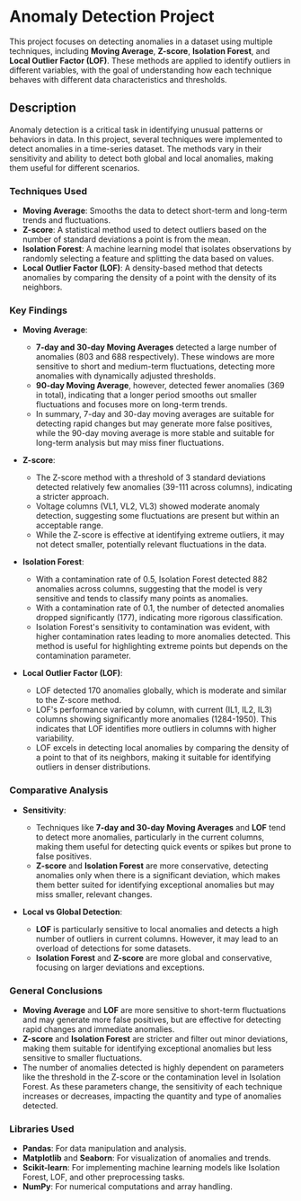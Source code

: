 # Anomaly Detection Project

This project focuses on detecting anomalies in a dataset using multiple techniques, including **Moving Average**, **Z-score**, **Isolation Forest**, and **Local Outlier Factor (LOF)**. These methods are applied to identify outliers in different variables, with the goal of understanding how each technique behaves with different data characteristics and thresholds.

## Description

Anomaly detection is a critical task in identifying unusual patterns or behaviors in data. In this project, several techniques were implemented to detect anomalies in a time-series dataset. The methods vary in their sensitivity and ability to detect both global and local anomalies, making them useful for different scenarios.

### Techniques Used

- **Moving Average**: Smooths the data to detect short-term and long-term trends and fluctuations.
- **Z-score**: A statistical method used to detect outliers based on the number of standard deviations a point is from the mean.
- **Isolation Forest**: A machine learning model that isolates observations by randomly selecting a feature and splitting the data based on values.
- **Local Outlier Factor (LOF)**: A density-based method that detects anomalies by comparing the density of a point with the density of its neighbors.

### Key Findings

- **Moving Average**:
  - **7-day and 30-day Moving Averages** detected a large number of anomalies (803 and 688 respectively). These windows are more sensitive to short and medium-term fluctuations, detecting more anomalies with dynamically adjusted thresholds.
  - **90-day Moving Average**, however, detected fewer anomalies (369 in total), indicating that a longer period smooths out smaller fluctuations and focuses more on long-term trends.
  - In summary, 7-day and 30-day moving averages are suitable for detecting rapid changes but may generate more false positives, while the 90-day moving average is more stable and suitable for long-term analysis but may miss finer fluctuations.

- **Z-score**:
  - The Z-score method with a threshold of 3 standard deviations detected relatively few anomalies (39-111 across columns), indicating a stricter approach.
  - Voltage columns (VL1, VL2, VL3) showed moderate anomaly detection, suggesting some fluctuations are present but within an acceptable range.
  - While the Z-score is effective at identifying extreme outliers, it may not detect smaller, potentially relevant fluctuations in the data.

- **Isolation Forest**:
  - With a contamination rate of 0.5, Isolation Forest detected 882 anomalies across columns, suggesting that the model is very sensitive and tends to classify many points as anomalies.
  - With a contamination rate of 0.1, the number of detected anomalies dropped significantly (177), indicating more rigorous classification.
  - Isolation Forest's sensitivity to contamination was evident, with higher contamination rates leading to more anomalies detected. This method is useful for highlighting extreme points but depends on the contamination parameter.

- **Local Outlier Factor (LOF)**:
  - LOF detected 170 anomalies globally, which is moderate and similar to the Z-score method.
  - LOF's performance varied by column, with current (IL1, IL2, IL3) columns showing significantly more anomalies (1284-1950). This indicates that LOF identifies more outliers in columns with higher variability.
  - LOF excels in detecting local anomalies by comparing the density of a point to that of its neighbors, making it suitable for identifying outliers in denser distributions.

### Comparative Analysis

- **Sensitivity**:
  - Techniques like **7-day and 30-day Moving Averages** and **LOF** tend to detect more anomalies, particularly in the current columns, making them useful for detecting quick events or spikes but prone to false positives.
  - **Z-score** and **Isolation Forest** are more conservative, detecting anomalies only when there is a significant deviation, which makes them better suited for identifying exceptional anomalies but may miss smaller, relevant changes.

- **Local vs Global Detection**:
  - **LOF** is particularly sensitive to local anomalies and detects a high number of outliers in current columns. However, it may lead to an overload of detections for some datasets.
  - **Isolation Forest** and **Z-score** are more global and conservative, focusing on larger deviations and exceptions.

### General Conclusions

- **Moving Average** and **LOF** are more sensitive to short-term fluctuations and may generate more false positives, but are effective for detecting rapid changes and immediate anomalies.
- **Z-score** and **Isolation Forest** are stricter and filter out minor deviations, making them suitable for identifying exceptional anomalies but less sensitive to smaller fluctuations.
- The number of anomalies detected is highly dependent on parameters like the threshold in the Z-score or the contamination level in Isolation Forest. As these parameters change, the sensitivity of each technique increases or decreases, impacting the quantity and type of anomalies detected.

### Libraries Used

- **Pandas**: For data manipulation and analysis.
- **Matplotlib** and **Seaborn**: For visualization of anomalies and trends.
- **Scikit-learn**: For implementing machine learning models like Isolation Forest, LOF, and other preprocessing tasks.
- **NumPy**: For numerical computations and array handling.